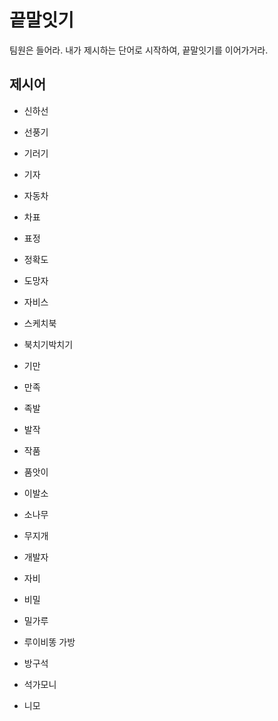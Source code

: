 # 끝말잇기

팀원은 들어라. 내가 제시하는 단어로 시작하여, 끝말잇기를 이어가거라. 



## 제시어

- 신하선

- 선풍기

- 기러기

- 기자

- 자동차

- 차표

- 표정

- 정확도

- 도망자

- 자비스

- 스케치북

- 북치기박치기

- 기만

- 만족

- 족발

- 발작

- 작품

- 품앗이

- 이발소

- 소나무

- 무지개

- 개발자

- 자비

- 비밀

- 밀가루

- 루이비똥 가방

- 방구석

- 석가모니

- 니모

  

  
